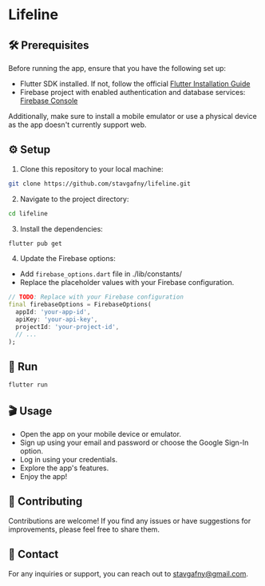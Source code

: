 # Lifeline

## 🛠️ Prerequisites
Before running the app, ensure that you have the following set up:
* Flutter SDK installed. If not, follow the official [Flutter Installation Guide](https://flutter.dev/docs/get-started/install)
* Firebase project with enabled authentication and database services: [Firebase Console](https://console.firebase.google.com/)

Additionally, make sure to install a mobile emulator or use a physical device as the app doesn't currently support web.

## ⚙️ Setup

1. Clone this repository to your local machine:
```bash
git clone https://github.com/stavgafny/lifeline.git
```
2. Navigate to the project directory:
```bash
cd lifeline
```
3. Install the dependencies:
```bash
flutter pub get
```
4. Update the Firebase options:
* Add `firebase_options.dart` file in ./lib/constants/
* Replace the placeholder values with your Firebase configuration.
```dart
// TODO: Replace with your Firebase configuration
final firebaseOptions = FirebaseOptions(
  appId: 'your-app-id',
  apiKey: 'your-api-key',
  projectId: 'your-project-id',
  // ...
);
```

## 🚀 Run
```bash
flutter run
```

## 🎬 Usage
* Open the app on your mobile device or emulator.
* Sign up using your email and password or choose the Google Sign-In option.
* Log in using your credentials.
* Explore the app's features.
* Enjoy the app!

## 🤝 Contributing
Contributions are welcome! If you find any issues or have suggestions for improvements, please feel free to share them.

## 📧 Contact
For any inquiries or support, you can reach out to stavgafny@gmail.com.
